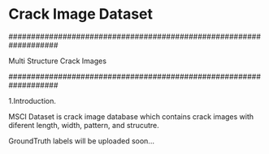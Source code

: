 # Crack Image Dataset
###################################################################

Multi Structure Crack Images

###################################################################

1.Introduction.

MSCI Dataset is crack image database which contains crack images with diferent length, width, pattern, and strucutre. 

GroundTruth labels will be uploaded soon...
